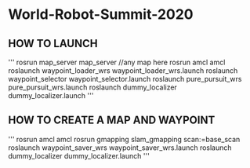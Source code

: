# World-Robot-Summit-2020

## HOW TO LAUNCH 

'''
rosrun map_server map_server //any map here
rosrun amcl amcl 
roslaunch waypoint_loader_wrs waypoint_loader_wrs.launch
roslaunch waypoint_selector waypoint_selector.launch
roslaunch pure_pursuit_wrs pure_pursuit_wrs.launch
roslaunch dummy_localizer dummy_localizer.launch 
'''

## HOW TO CREATE A MAP AND WAYPOINT
'''
rosrun amcl amcl
rosrun gmapping slam_gmapping scan:=base_scan
roslaunch waypoint_saver_wrs waypoint_saver_wrs.launch
roslaunch dummy_localizer dummy_localizer.launch 
'''
